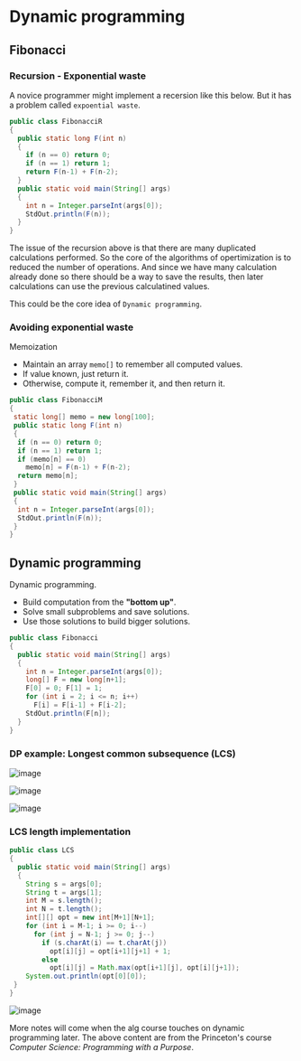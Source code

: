 # Dynamic programming

## Fibonacci

### Recursion - Exponential waste
A novice programmer might implement a recersion like this below. But it has a problem called `expoential waste`.

```java
public class FibonacciR
{
  public static long F(int n)
  {
    if (n == 0) return 0;
    if (n == 1) return 1;
    return F(n-1) + F(n-2);
  }
  public static void main(String[] args)
  {
    int n = Integer.parseInt(args[0]);
    StdOut.println(F(n));
  }
}
```

The issue of the recursion above is that there are many duplicated calculations performed.
So the core of the algorithms of opertimization is to reduced the number of operations.
And since we have many calculation already done so there should be a way to save the 
results, then later calculations can use the previous calculatined values.

This could be the core idea of `Dynamic programming`.

### Avoiding exponential waste
Memoization
- Maintain an array `memo[]` to
remember all computed values.
- If value known, just return it.
- Otherwise, compute it, remember
it, and then return it.

```java
public class FibonacciM
{
 static long[] memo = new long[100];
 public static long F(int n)
 {
  if (n == 0) return 0;
  if (n == 1) return 1;
  if (memo[n] == 0)
    memo[n] = F(n-1) + F(n-2);
  return memo[n];
 }
 public static void main(String[] args)
 {
  int n = Integer.parseInt(args[0]);
  StdOut.println(F(n));
 }
}
```

## Dynamic programming

Dynamic programming.
- Build computation from the **"bottom up"**.
- Solve small subproblems and save solutions.
- Use those solutions to build bigger solutions.

```java
public class Fibonacci
{
  public static void main(String[] args)
  {
    int n = Integer.parseInt(args[0]);
    long[] F = new long[n+1];
    F[0] = 0; F[1] = 1;
    for (int i = 2; i <= n; i++)
      F[i] = F[i-1] + F[i-2];
    StdOut.println(F[n]);
  }
}
```

### DP example: Longest common subsequence (LCS)

![image](https://user-images.githubusercontent.com/161689/112751290-78a3cb00-8fcd-11eb-9225-5c8f086e3cd0.png)

![image](https://user-images.githubusercontent.com/161689/112751326-a5f07900-8fcd-11eb-8cc9-f93de888ab5f.png)

![image](https://user-images.githubusercontent.com/161689/112751344-bdc7fd00-8fcd-11eb-95b8-e5cf29b7f606.png)


### LCS length implementation
```java
public class LCS
{
  public static void main(String[] args)
  {
    String s = args[0];
    String t = args[1];
    int M = s.length();
    int N = t.length();
    int[][] opt = new int[M+1][N+1];
    for (int i = M-1; i >= 0; i--)
      for (int j = N-1; j >= 0; j--)
        if (s.charAt(i) == t.charAt(j))
          opt[i][j] = opt[i+1][j+1] + 1;
        else
          opt[i][j] = Math.max(opt[i+1][j], opt[i][j+1]);
    System.out.println(opt[0][0]);
 }
}
```

![image](https://user-images.githubusercontent.com/161689/112755860-e0184580-8fe2-11eb-9291-37f63af490d9.png)

More notes will come when the alg course touches on dynamic programming later. The above content are from the Princeton's 
course *Computer Science: Programming with a Purpose*.
